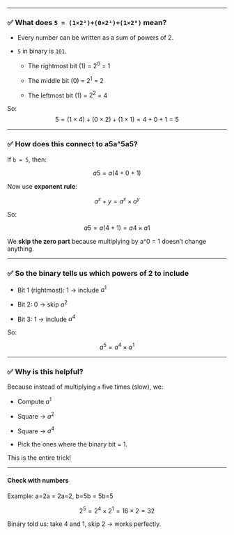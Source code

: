 
---

### ✅ What does `5 = (1×2²)+(0×2¹)+(1×2⁰)` mean?

- Every number can be written as a sum of powers of 2.
    
- `5` in binary is `101`.
    
    - The rightmost bit (1) = $2^0$ = 1
        
    - The middle bit (0) = $2^1$ = 2
        
    - The leftmost bit (1) = $2^2$ = 4
        

So:
$$
5=(1×4)+(0×2)+(1×1)=4+0+1=5
$$

---

### ✅ How does this connect to a5a^5a5?

If `b = 5`, then:

$$a5=a(4+0+1)$$

Now use **exponent rule**:

$$a^x+y=a^x×a^y$$

So:

$$a5=a(4+1)=a4×a1$$

We **skip the zero part** because multiplying by a^0 = 1 doesn’t change anything.

---

### ✅ So the binary tells us which powers of 2 to include

- Bit 1 (rightmost): 1 → include $a^1$
    
- Bit 2: 0 → skip $a^2$
    
- Bit 3: 1 → include $a^4$
    

So:

$$a^5=a^4×a^1$$

---

### ✅ Why is this helpful?

Because instead of multiplying `a` five times (slow), we:

- Compute $a^1$
    
- Square → $a^2$
    
- Square → $a^4$
    
- Pick the ones where the binary bit = 1.
    

This is the entire trick!

---

#### **Check with numbers**

Example: a=2a = 2a=2, b=5b = 5b=5

$$2^5=2^4×2^1=16×2=32$$

Binary told us: take 4 and 1, skip 2 → works perfectly.